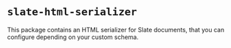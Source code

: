 
# `slate-html-serializer`

This package contains an HTML serializer for Slate documents, that you can configure depending on your custom schema.

